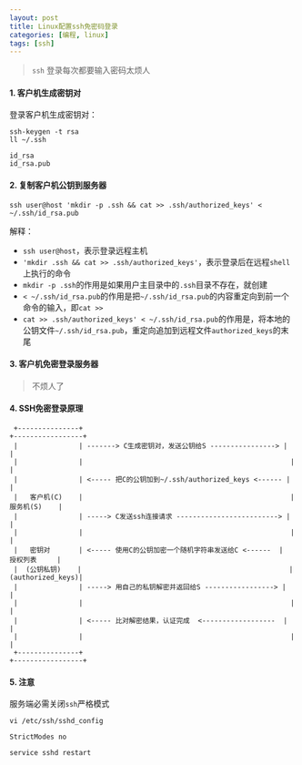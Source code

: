 ```yaml
---
layout: post
title: Linux配置ssh免密码登录
categories: [编程, linux]
tags: [ssh]
---
```


> `ssh` 登录每次都要输入密码太烦人

#### 1. 客户机生成密钥对

登录客户机生成密钥对：

```
ssh-keygen -t rsa
ll ~/.ssh
```

```
id_rsa
id_rsa.pub
```

#### 2. 复制客户机公钥到服务器

```
ssh user@host 'mkdir -p .ssh && cat >> .ssh/authorized_keys' < ~/.ssh/id_rsa.pub
```
解释：
* `ssh user@host`，表示登录远程主机
* `'mkdir .ssh && cat >> .ssh/authorized_keys'`，表示登录后在远程`shell`上执行的命令
* `mkdir -p .ssh`的作用是如果用户主目录中的`.ssh`目录不存在，就创建
* `< ~/.ssh/id_rsa.pub`的作用是把`~/.ssh/id_rsa.pub`的内容重定向到前一个命令的输入，即`cat >>`
* `cat >> .ssh/authorized_keys' < ~/.ssh/id_rsa.pub`的作用是，将本地的公钥文件`~/.ssh/id_rsa.pub`，重定向追加到远程文件`authorized_keys`的末尾

#### 3. 客户机免密登录服务器

> 不烦人了

#### 4. SSH免密登录原理

```
 +---------------+                                                   +-----------------+         
 |               | -------> C生成密钥对，发送公钥给S ----------------> |                 |
 |               |                                                   |                 |
 |               | <----- 把C的公钥加到~/.ssh/authorized_keys <------ |                 |
 |   客户机(C)    |                                                   |    服务机(S)    |
 |               | -----> C发送ssh连接请求 -------------------------> |                 |
 |               |                                                   |                 |
 |   密钥对       | <----- 使用C的公钥加密一个随机字符串发送给C <------  |    授权列表     |
 |  (公钥私钥)    |                                                   |(authorized_keys)|
 |               | -----> 用自己的私钥解密并返回给S -----------------> |                 |
 |               |                                                   |                 |
 |               | <----- 比对解密结果，认证完成  <------------------  |                 |
 |               |                                                   |                 |
 +---------------+                                                   +-----------------+
```

#### 5. 注意

服务端必需关闭`ssh`严格模式

```
vi /etc/ssh/sshd_config

StrictModes no

service sshd restart
```